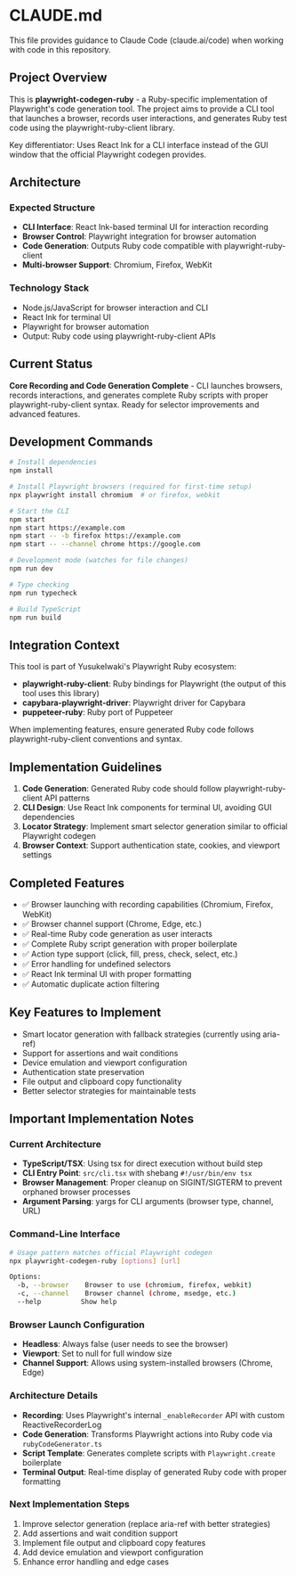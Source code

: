 # CLAUDE.md

This file provides guidance to Claude Code (claude.ai/code) when working with code in this repository.

## Project Overview

This is **playwright-codegen-ruby** - a Ruby-specific implementation of Playwright's code generation tool. The project aims to provide a CLI tool that launches a browser, records user interactions, and generates Ruby test code using the playwright-ruby-client library.

Key differentiator: Uses React Ink for a CLI interface instead of the GUI window that the official Playwright codegen provides.

## Architecture

### Expected Structure
- **CLI Interface**: React Ink-based terminal UI for interaction recording
- **Browser Control**: Playwright integration for browser automation
- **Code Generation**: Outputs Ruby code compatible with playwright-ruby-client
- **Multi-browser Support**: Chromium, Firefox, WebKit

### Technology Stack
- Node.js/JavaScript for browser interaction and CLI
- React Ink for terminal UI
- Playwright for browser automation
- Output: Ruby code using playwright-ruby-client APIs

## Current Status

**Core Recording and Code Generation Complete** - CLI launches browsers, records interactions, and generates complete Ruby scripts with proper playwright-ruby-client syntax. Ready for selector improvements and advanced features.

## Development Commands

```bash
# Install dependencies
npm install

# Install Playwright browsers (required for first-time setup)
npx playwright install chromium  # or firefox, webkit

# Start the CLI
npm start
npm start https://example.com
npm start -- -b firefox https://example.com
npm start -- --channel chrome https://google.com

# Development mode (watches for file changes)
npm run dev

# Type checking
npm run typecheck

# Build TypeScript
npm run build
```

## Integration Context

This tool is part of YusukeIwaki's Playwright Ruby ecosystem:
- **playwright-ruby-client**: Ruby bindings for Playwright (the output of this tool uses this library)
- **capybara-playwright-driver**: Playwright driver for Capybara
- **puppeteer-ruby**: Ruby port of Puppeteer

When implementing features, ensure generated Ruby code follows playwright-ruby-client conventions and syntax.

## Implementation Guidelines

1. **Code Generation**: Generated Ruby code should follow playwright-ruby-client API patterns
2. **CLI Design**: Use React Ink components for terminal UI, avoiding GUI dependencies
3. **Locator Strategy**: Implement smart selector generation similar to official Playwright codegen
4. **Browser Context**: Support authentication state, cookies, and viewport settings

## Completed Features

- ✅ Browser launching with recording capabilities (Chromium, Firefox, WebKit)
- ✅ Browser channel support (Chrome, Edge, etc.) 
- ✅ Real-time Ruby code generation as user interacts
- ✅ Complete Ruby script generation with proper boilerplate
- ✅ Action type support (click, fill, press, check, select, etc.)
- ✅ Error handling for undefined selectors
- ✅ React Ink terminal UI with proper formatting
- ✅ Automatic duplicate action filtering

## Key Features to Implement

- Smart locator generation with fallback strategies (currently using aria-ref)
- Support for assertions and wait conditions
- Device emulation and viewport configuration
- Authentication state preservation
- File output and clipboard copy functionality
- Better selector strategies for maintainable tests

## Important Implementation Notes

### Current Architecture
- **TypeScript/TSX**: Using tsx for direct execution without build step
- **CLI Entry Point**: `src/cli.tsx` with shebang `#!/usr/bin/env tsx`
- **Browser Management**: Proper cleanup on SIGINT/SIGTERM to prevent orphaned browser processes
- **Argument Parsing**: yargs for CLI arguments (browser type, channel, URL)

### Command-Line Interface
```bash
# Usage pattern matches official Playwright codegen
npx playwright-codegen-ruby [options] [url]

Options:
  -b, --browser    Browser to use (chromium, firefox, webkit)
  -c, --channel    Browser channel (chrome, msedge, etc.)
  --help          Show help
```

### Browser Launch Configuration
- **Headless**: Always false (user needs to see the browser)
- **Viewport**: Set to null for full window size
- **Channel Support**: Allows using system-installed browsers (Chrome, Edge)

### Architecture Details
- **Recording**: Uses Playwright's internal `_enableRecorder` API with custom ReactiveRecorderLog
- **Code Generation**: Transforms Playwright actions into Ruby code via `rubyCodeGenerator.ts`
- **Script Template**: Generates complete scripts with `Playwright.create` boilerplate
- **Terminal Output**: Real-time display of generated Ruby code with proper formatting

### Next Implementation Steps
1. Improve selector generation (replace aria-ref with better strategies)
2. Add assertions and wait condition support
3. Implement file output and clipboard copy features
4. Add device emulation and viewport configuration
5. Enhance error handling and edge cases
